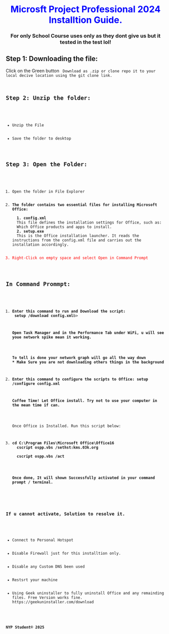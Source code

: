 <h1 style="color:blue;" align="center" >Microsft Project Professional 2024 Installtion Guide.</h1>
<h3 align="center">For only School Course uses only as they dont give us but it tested in the test lol!</h3>
<h2>Step 1: Downloading the file:</h2>
<p>Click on the Green button <Code> Download as .zip or clone repo it to your local decive location using the git clone link.</p>
<h2>Step 2: Unzip the folder:</h2>
<ul>
  <li>Unzip the File</li>
  <li>Save the folder to desktop</li>
</ul>
<h2>Step 3: Open the Folder:</h2>
<ol>
  <li>Open the folder in File Explorer</li>
  <li><strong>The folder contains two essential files for installing Microsoft Office:</strong></li>
  <b>1. config.xml</b>
  This file defines the installation settings for Office, such as:
  Which Office products and apps to install.
  <b>2. setup.exe</b> 
  This is the Office installation launcher. It reads the instructions from the config.xml file and carries out the installation accordingly.
  </li>
  <li style="color:red;">Right-Click on empty space and select Open in Command Prompt</li>
</ol>
<h2>In Command Prommpt:</h2>
<ol>
  <li><b>Enter this command to run and Download the script: <br> setup /download config.xml</b>b></li>
  <p><strong>Open Task Manager and in the Performance Tab under WiFi, u will see youe network spike mean it working.</strong></p>
  <p><strong>To tell is done your network graph will go all the way down <br>* Make Sure you are not downloading others things in the background</strong></p>
  <li><b>Enter this command to configure the scripts to Office: setup /configure config.xml</b></li>
  <p><strong>Coffee Time! Let Office install. Try not to use your computer in the mean time if can.</strong></p>
  <p>Once Office is Installed. Run this script below:</p>
  <li><b>cd C:\Program Files\Microsoft Office\Office16
  cscript ospp.vbs /sethst:kms.03k.org</br>
  cscript ospp.vbs /act
  </b></li>
  <p><strong>Once done, It will shown Successfully activated in your command prompt / terminal.</strong></p>
</ol>

<h3><strong>If u cannot activate, Solution to resolve it.</strong></h3>
<ul>
  <li>Connect to Personal Hotspot</li>
  <li>Disable Firewall just for this installtion only.</li>
  <li>Disable any Custom DNS been used</li>
  <li>Restsrt your machine</li>
  <li>Using Geek uninstaller to fully uninstall Office and any remainding files. Free Version works fine.
https://geekuninstaller.com/download</li>
</ul>

<p><b>NYP Student&copy; 2025</b></p>
